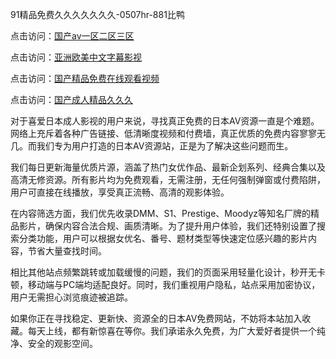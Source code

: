 91精品免费久久久久久久久-0507hr-881比鸭


点击访问：<a href="https://vassv.pages.dev/">国产av一区二区三区</a>

点击访问：<a href="https://fdhf-454.pages.dev/">亚洲欧美中文字幕影视</a>

点击访问：<a href="https://bsdf-5f5.pages.dev/">国产精品免费在线观看视频</a>

点击访问：<a href="https://gda-c7m.pages.dev/">国产成人精品久久久</a>

对于喜爱日本成人影视的用户来说，寻找真正免费的日本AV资源一直是个难题。网络上充斥着各种广告链接、低清晰度视频和付费墙，真正优质的免费内容寥寥无几。而我们专为用户打造的日本AV资源站，正是为了解决这些问题而生。

我们每日更新海量优质片源，涵盖了热门女优作品、最新企划系列、经典合集以及高清无修资源。所有影片均为免费观看，无需注册，无任何强制弹窗或付费陷阱，用户可直接在线播放，享受真正流畅、高清的观影体验。

在内容筛选方面，我们优先收录DMM、S1、Prestige、Moodyz等知名厂牌的精品影片，确保内容合法合规、画质清晰。为了提升用户体验，我们还特别设置了搜索分类功能，用户可以根据女优名、番号、题材类型等快速定位感兴趣的影片内容，节省大量查找时间。

相比其他站点频繁跳转或加载缓慢的问题，我们的页面采用轻量化设计，秒开无卡顿，移动端与PC端均适配良好。同时，我们重视用户隐私，站点采用加密协议，用户无需担心浏览痕迹被追踪。

如果你正在寻找稳定、更新快、资源全的日本AV免费网站，不妨将本站加入收藏。每天上线，都有新惊喜在等你。我们承诺永久免费，为广大爱好者提供一个纯净、安全的观影空间。

<span style="display:none;">[Canonical link ( https://github.com/nm20250705/646531 ）</span>
